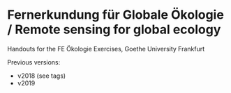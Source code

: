 # Fernerkundung für Globale Ökologie / Remote sensing for global ecology
Handouts for the FE Ökologie Exercises, Goethe University Frankfurt

Previous versions: 
- v2018 (see tags)
- v2019
